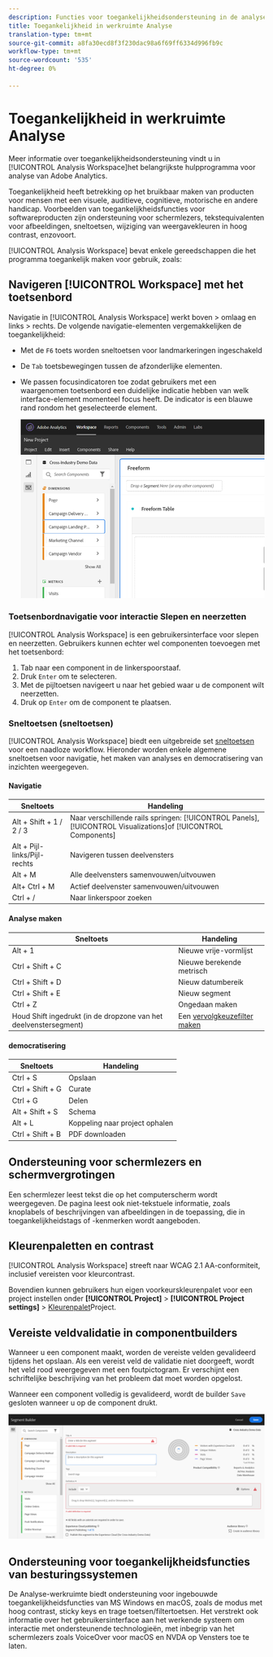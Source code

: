 ```yaml
---
description: Functies voor toegankelijkheidsondersteuning in de analysewerkruimte
title: Toegankelijkheid in werkruimte Analyse
translation-type: tm+mt
source-git-commit: a8fa30ecd8f3f230dac98a6f69ff6334d996fb9c
workflow-type: tm+mt
source-wordcount: '535'
ht-degree: 0%

---
```



# Toegankelijkheid in werkruimte Analyse

Meer informatie over toegankelijkheidsondersteuning vindt u in [!UICONTROL Analysis Workspace]het belangrijkste hulpprogramma voor analyse van Adobe Analytics.

Toegankelijkheid heeft betrekking op het bruikbaar maken van producten voor mensen met een visuele, auditieve, cognitieve, motorische en andere handicap. Voorbeelden van toegankelijkheidsfuncties voor softwareproducten zijn ondersteuning voor schermlezers, tekstequivalenten voor afbeeldingen, sneltoetsen, wijziging van weergavekleuren in hoog contrast, enzovoort.

[!UICONTROL Analysis Workspace] bevat enkele gereedschappen die het programma toegankelijk maken voor gebruik, zoals:

## Navigeren [!UICONTROL Workspace] met het toetsenbord

Navigatie in [!UICONTROL Analysis Workspace] werkt boven > omlaag en links > rechts. De volgende navigatie-elementen vergemakkelijken de toegankelijkheid:

* Met de `F6` toets worden sneltoetsen voor landmarkeringen ingeschakeld
* De `Tab` toetsbewegingen tussen de afzonderlijke elementen.
* We passen focusindicatoren toe zodat gebruikers met een waargenomen toetsenbord een duidelijke indicatie hebben van welk interface-element momenteel focus heeft. De indicator is een blauwe rand rondom het geselecteerde element.

   ![Focusindicator](assets/focus-indicator.png)

### Toetsenbordnavigatie voor interactie Slepen en neerzetten

[!UICONTROL Analysis Workspace] is een gebruikersinterface voor slepen en neerzetten. Gebruikers kunnen echter wel componenten toevoegen met het toetsenbord:

1. Tab naar een component in de linkerspoorstaaf.
1. Druk `Enter` om te selecteren.
1. Met de pijltoetsen navigeert u naar het gebied waar u de component wilt neerzetten.
1. Druk op `Enter` om de component te plaatsen.

### Sneltoetsen (sneltoetsen)

[!UICONTROL Analysis Workspace] biedt een uitgebreide set [sneltoetsen](https://docs.adobe.com/content/help/en/analytics/analyze/analysis-workspace/build-workspace-project/fa-shortcut-keys.html) voor een naadloze workflow. Hieronder worden enkele algemene sneltoetsen voor navigatie, het maken van analyses en democratisering van inzichten weergegeven.

#### Navigatie

| Sneltoets | Handeling |
|---|---|
| Alt + Shift + 1 / 2 / 3 | Naar verschillende rails springen: [!UICONTROL Panels], [!UICONTROL Visualizations]of [!UICONTROL Components] |
| Alt + Pijl-links/Pijl-rechts | Navigeren tussen deelvensters |
| Alt + M | Alle deelvensters samenvouwen/uitvouwen |
| Alt+ Ctrl + M | Actief deelvenster samenvouwen/uitvouwen |
| Ctrl + / | Naar linkerspoor zoeken |

#### Analyse maken

| Sneltoets | Handeling |
|---|---|
| Alt + 1 | Nieuwe vrije-vormlijst |
| Ctrl + Shift + C | Nieuwe berekende metrisch |
| Ctrl + Shift + D | Nieuw datumbereik |
| Ctrl + Shift + E | Nieuw segment |
| Ctrl + Z | Ongedaan maken |
| Houd Shift ingedrukt (in de dropzone van het deelvenstersegment) | Een [vervolgkeuzefilter maken](https://docs.adobe.com/content/help/en/analytics-learn/tutorials/analysis-workspace/using-panels/using-drop-down-filters.html) |

#### democratisering

| Sneltoets | Handeling |
|---|---|
| Ctrl + S | Opslaan |
| Ctrl + Shift + G | Curate |
| Ctrl + G | Delen |
| Alt + Shift + S | Schema |
| Alt + L | Koppeling naar project ophalen |
| Ctrl + Shift + B | PDF downloaden |

## Ondersteuning voor schermlezers en schermvergrotingen

Een schermlezer leest tekst die op het computerscherm wordt weergegeven. De pagina leest ook niet-tekstuele informatie, zoals knoplabels of beschrijvingen van afbeeldingen in de toepassing, die in toegankelijkheidstags of -kenmerken wordt aangeboden.

## Kleurenpaletten en contrast

[!UICONTROL Analysis Workspace] streeft naar WCAG 2.1 AA-conformiteit, inclusief vereisten voor kleurcontrast.

Bovendien kunnen gebruikers hun eigen voorkeurskleurenpalet voor een project instellen onder **[!UICONTROL Project]** > **[!UICONTROL Project settings]** > [Kleurenpalet](https://docs.adobe.com/content/help/en/analytics/analyze/analysis-workspace/build-workspace-project/color-palettes.html)Project.

## Vereiste veldvalidatie in componentbuilders

Wanneer u een component maakt, worden de vereiste velden gevalideerd tijdens het opslaan. Als een vereist veld de validatie niet doorgeeft, wordt het veld rood weergegeven met een foutpictogram. Er verschijnt een schriftelijke beschrijving van het probleem dat moet worden opgelost.

Wanneer een component volledig is gevalideerd, wordt de builder `Save` gesloten wanneer u op de component drukt.

![Foutvalidatie](assets/error-validation.png)

## Ondersteuning voor toegankelijkheidsfuncties van besturingssystemen

De Analyse-werkruimte biedt ondersteuning voor ingebouwde toegankelijkheidsfuncties van MS Windows en macOS, zoals de modus met hoog contrast, sticky keys en trage toetsen/filtertoetsen. Het verstrekt ook informatie over het gebruikersinterface aan het werkende systeem om interactie met ondersteunende technologieën, met inbegrip van het schermlezers zoals VoiceOver voor macOS en NVDA op Vensters toe te laten.